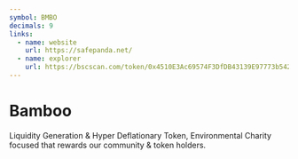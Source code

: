```yaml
---
symbol: BMBO
decimals: 9
links:
  - name: website
    url: https://safepanda.net/
  - name: explorer
    url: https://bscscan.com/token/0x4510E3Ac69574F3DfDB43139E97773b542c386E1
---
```


# Bamboo

Liquidity Generation & Hyper Deflationary Token, Environmental Charity focused that rewards our community & token holders.
